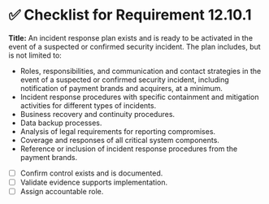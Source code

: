 # ✅ Checklist for Requirement 12.10.1

**Title:** An incident response plan exists and is ready to be activated in the event of a suspected or confirmed security incident. The plan includes, but is not limited to:
- Roles, responsibilities, and communication and contact strategies in the event of a suspected or confirmed security incident, including notification of payment brands and acquirers, at a minimum. 
- Incident response procedures with specific containment and mitigation activities for different types of incidents. 
- Business recovery and continuity procedures. 
- Data backup processes. 
- Analysis of legal requirements for reporting compromises. 
- Coverage and responses of all critical system components. 
- Reference or inclusion of incident response procedures from the payment brands.

- [ ] Confirm control exists and is documented.
- [ ] Validate evidence supports implementation.
- [ ] Assign accountable role.
